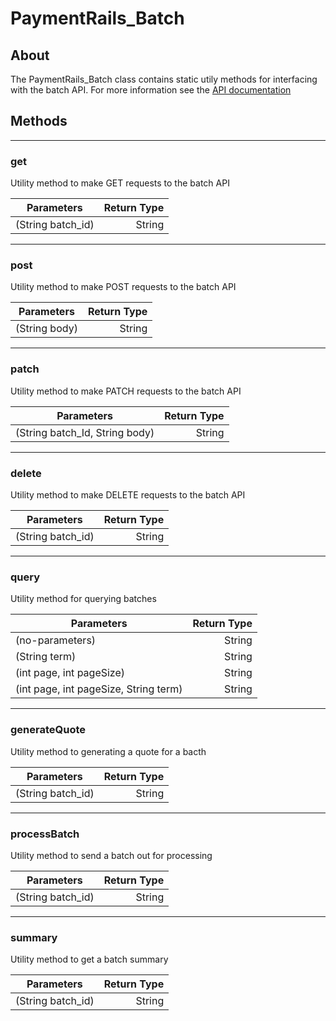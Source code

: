 # PaymentRails_Batch

## About
The PaymentRails_Batch class contains static utily methods for interfacing with the batch API. For more information see the [API documentation](http://docs.paymentrails.com/#payments)

## **Methods**
---
### **get**
Utility method to make GET requests to the batch API

Parameters | Return Type
--- | ---:
(String batch_id) | String


---
### **post**
Utility method to make POST requests to the batch API

Parameters | Return Type
--- | ---:
(String body) | String

---
### **patch**
Utility method to make PATCH requests to the batch API

Parameters | Return Type
--- | ---:
(String batch_Id, String body) | String

---
### **delete**
Utility method to make DELETE requests to the batch API

Parameters | Return Type
--- | ---:
(String batch_id) | String

---
### **query**
Utility method for querying batches

Parameters | Return Type
--- | ---:
(no-parameters) | String
(String term) | String
(int page, int pageSize) | String
(int page, int pageSize, String term) | String

---
### **generateQuote**
Utility method to generating a quote for a bacth

Parameters | Return Type
--- | ---:
(String batch_id) | String


---
### **processBatch**
Utility method to send a batch out for processing

Parameters | Return Type
--- | ---:
(String batch_id) | String


---
### **summary**
Utility method to get a batch summary

Parameters | Return Type
--- | ---:
(String batch_id) | String
